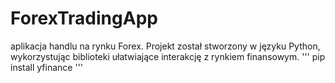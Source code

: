 # ForexTradingApp
aplikacja handlu na rynku Forex. Projekt został stworzony w języku Python, wykorzystując biblioteki ułatwiające interakcję z rynkiem finansowym.
'''
pip install yfinance
'''
